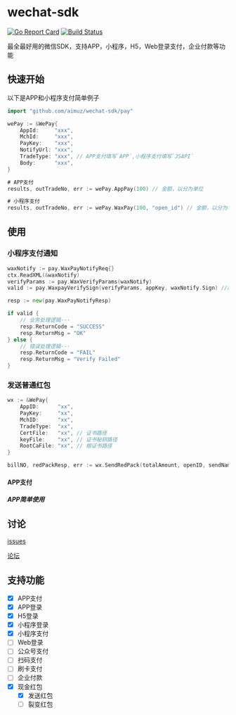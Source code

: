 # wechat-sdk
[![Go Report Card](https://goreportcard.com/badge/github.com/aimuz/wechat-sdk)](https://goreportcard.com/report/github.com/aimuz/wechat-sdk)
[![Build Status](https://travis-ci.org/aimuz/wechat-sdk.svg?branch=master)](https://travis-ci.org/aimuz/wechat-sdk)

最全最好用的微信SDK，支持APP，小程序，H5，Web登录支付，企业付款等功能


## 快速开始
以下是APP和小程序支付简单例子
```go
import "github.com/aimuz/wechat-sdk/pay"

wePay := &WePay{
	AppId:     "xxx",
	MchId:     "xxx",
	PayKey:    "xxx",
	NotifyUrl: "xxx",
	TradeType: "xxx", // APP支付填写`APP`,小程序支付填写`JSAPI`
	Body:      "xxx",
}

# APP支付
results, outTradeNo, err := wePay.AppPay(100) // 金额，以分为单位

# 小程序支付
results, outTradeNo, err := wePay.WaxPay(100, "open_id") // 金额，以分为单位；open_id为获取的用户的open_id
```

## 使用
### 小程序支付通知
```go
waxNotify := pay.WaxPayNotifyReq{}
ctx.ReadXML(&waxNotify)
verifyParams := pay.WaxVerifyParams(waxNotify)
valid := pay.WaxpayVerifySign(verifyParams, appKey, waxNotify.Sign) //appKey 为自己在微信支付后台设置的API密钥

resp := new(pay.WaxPayNotifyResp)

if valid {
	// 业务处理逻辑···
	resp.ReturnCode = "SUCCESS"
	resp.ReturnMsg = "OK"
} else {
	// 错误处理逻辑···
	resp.ReturnCode = "FAIL"
	resp.ReturnMsg = "Verify Failed"
}
```

### 发送普通红包
```go
wx := &WePay{
	AppID:      "xx",
	PayKey:     "xx",
	MchID:      "xx",
	TradeType:  "xx",
	CertFile:   "xx", // 证书路径
	keyFile:    "xx", // 证书秘钥路径
	RootCaFile: "xx", // 根证书路径
}

billNO, redPackResp, err := wx.SendRedPack(totalAmount, openID, sendName, wishing, actName, remark)

```

#### APP支付

##### APP简单使用

## 讨论

[issues](https://github.com/aimuz/wechat-sdk/issues)

[论坛](https://kezhan.io/t/aimuz.wechat-sdk)

## 支持功能

- [x] APP支付
- [x] APP登录
- [x] H5登录
- [x] 小程序登录
- [x] 小程序支付
- [ ] Web登录
- [ ] 公众号支付
- [ ] 扫码支付
- [ ] 刷卡支付
- [ ] 企业付款
- [x] 现金红包
   - [x] 发送红包
   - [ ] 裂变红包
